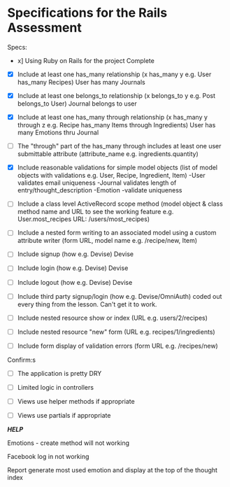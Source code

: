 # Specifications for the Rails Assessment

Specs:
- x] Using Ruby on Rails for the project
    Complete
- [x] Include at least one has_many relationship (x has_many y e.g. User has_many Recipes)
      User has many Journals
- [x] Include at least one belongs_to relationship (x belongs_to y e.g. Post belongs_to User)
      Journal belongs to user
- [x] Include at least one has_many through relationship (x has_many y through z e.g. Recipe has_many Items through Ingredients)
      User has many Emotions thru Journal
- [ ] The "through" part of the has_many through includes at least one user submittable attribute (attribute_name e.g. ingredients.quantity)

- [x] Include reasonable validations for simple model objects (list of model objects with validations e.g. User, Recipe, Ingredient, Item)
        -User validates email uniqueness
        -Journal validates length of entry/thought_description
        -Emotion
          -validate uniqueness

- [ ] Include a class level ActiveRecord scope method (model object & class method name and URL to see the working feature e.g. User.most_recipes URL: /users/most_recipes)
- [ ] Include a nested form writing to an associated model using a custom attribute writer (form URL, model name e.g. /recipe/new, Item)

- [ ] Include signup (how e.g. Devise)
  Devise
- [ ] Include login (how e.g. Devise)
Devise
- [ ] Include logout (how e.g. Devise)
Devise
- [ ] Include third party signup/login (how e.g. Devise/OmniAuth)
  coded out every thing from the lesson. Can't get it to work.
- [ ] Include nested resource show or index (URL e.g. users/2/recipes)
- [ ] Include nested resource "new" form (URL e.g. recipes/1/ingredients)
- [ ] Include form display of validation errors (form URL e.g. /recipes/new)

Confirm:s
- [ ] The application is pretty DRY
- [ ] Limited logic in controllers
- [ ] Views use helper methods if appropriate
- [ ] Views use partials if appropriate


_____HELP_____

Emotions -
  create method will not working


  Facebook log in
    not working

  Report
    generate most used emotion and display at the top of the thought index
